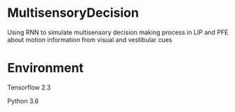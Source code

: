 # MultisensoryDecision
Using RNN to simulate multisensory decision making process in LIP and PFE about motion information from visual and vestibular cues

# Environment
Tensorflow 2.3

Python 3.6